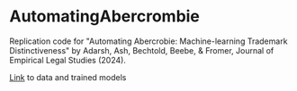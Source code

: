 # AutomatingAbercrombie
Replication code for "Automating Abercrobie: Machine-learning Trademark Distinctiveness" by Adarsh, Ash, Bechtold, Beebe, &amp; Fromer, Journal of Empirical Legal Studies (2024).

[Link](https://mega.nz/folder/zB5GyCxZ#rofU34aZrReaSayUac0anw) to data and trained models
